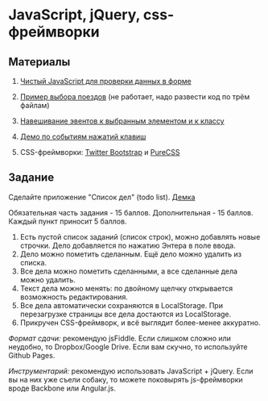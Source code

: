 JavaScript, jQuery, css-фреймворки
==================================

Материалы
---------

1. [Чистый JavaScript для проверки данных в форме](http://jsfiddle.net/u56uW/4/)

2. [Пример выбора поездов](http://jsfiddle.net/udNp9/) (не работает, надо развести код по трём файлам)

3. [Навешивание эвентов к выбранным элементом и к классу](http://jsfiddle.net/8YbM9/1/)

4. [Демо по событиям нажатий клавиш](http://javascript.info/tutorial/keyboard-events)

5. CSS-фреймворки: [Twitter Bootstrap](http://getbootstrap.com/components/) и [PureCSS](http://purecss.io/)


Задание
-------

Сделайте приложение "Список дел" (todo list). [Демка](http://ahamlett.com/Backbone.localStorage/examples/index.html)

Обязательная часть задания - 15 баллов. Дополнительная - 15 баллов. Каждый пункт приносит 5 баллов.

1. Есть пустой список заданий (список строк), можно добавлять новые строчки. Дело добавляется по нажатию Энтера в поле ввода.
2. Дело можно пометить сделанным. Ещё дело можно удалить из списка.
3. Все дела можно пометить сделанными, а все сделанные дела можно удалить.
4. Текст дела можно менять: по двойному щелчку открывается возможность редактирования.
5. Все дела автоматически сохраняются в LocalStorage. При перезагрузке страницы все дела достаются из LocalStorage.
6. Прикручен CSS-фреймворк, и всё выглядит более-менее аккуратно.

*Формат сдачи:* рекомендую jsFiddle. Если слишком сложно или неудобно, то Dropbox/Google Drive. Если вам скучно, то используйте Github Pages. 

*Инструментарий:* рекомендую использовать JavaScript + jQuery. Если вы на них уже съели собаку, то можете поковырять js-фреймворки вроде Backbone или Angular.js.
